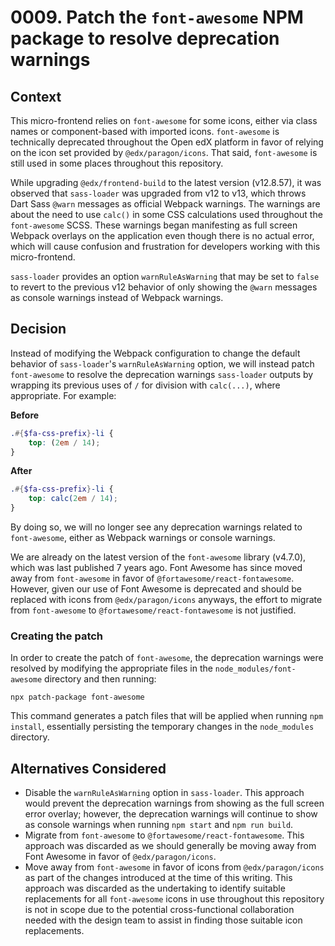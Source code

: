 # 0009. Patch the `font-awesome` NPM package to resolve deprecation warnings

## Context

This micro-frontend relies on `font-awesome` for some icons, either via class names or component-based with imported icons. `font-awesome` is technically deprecated throughout the Open edX platform in favor of relying on the icon set
provided by `@edx/paragon/icons`. That said, `font-awesome` is still used in some places throughout this repository.

While upgrading `@edx/frontend-build` to the latest version (v12.8.57), it was observed that `sass-loader` was upgraded from v12 to v13, which throws Dart Sass `@warn` messages as official Webpack warnings. The warnings are about the need to use `calc()` in some CSS calculations used throughout the `font-awesome` SCSS. These warnings began manifesting as full screen Webpack overlays on the application even though there is no actual error, which will cause confusion and frustration for developers working with this micro-frontend.

`sass-loader` provides an option `warnRuleAsWarning` that may be set to `false` to revert to the previous v12 behavior of only showing the `@warn` messages as console warnings instead of Webpack warnings.

## Decision

Instead of modifying the Webpack configuration to change the default behavior of `sass-loader`'s `warnRuleAsWarning` option, we will instead patch `font-awesome` to resolve the deprecation warnings `sass-loader` outputs by wrapping its previous uses of `/` for division with `calc(...)`, where appropriate. For example:

**Before**

```scss
.#{$fa-css-prefix}-li {
    top: (2em / 14);
}
```

**After**

```scss
.#{$fa-css-prefix}-li {
    top: calc(2em / 14);
}
```

By doing so, we will no longer see any deprecation warnings related to `font-awesome`, either as Webpack warnings or console warnings.

We are already on the latest version of the `font-awesome` library (v4.7.0), which was last published 7 years ago. Font Awesome has since moved away from `font-awesome` in favor of `@fortawesome/react-fontawesome`. However, given our use of Font Awesome is deprecated and should be replaced with icons from `@edx/paragon/icons` anyways, the effort to migrate from `font-awesome` to `@fortawesome/react-fontawesome` is not justified.

### Creating the patch

In order to create the patch of `font-awesome`, the deprecation warnings were resolved by modifying the appropriate files in the `node_modules/font-awesome` directory and then running:

```shell
npx patch-package font-awesome
```

This command generates a patch files that will be applied when running `npm install`, essentially persisting the temporary changes in the `node_modules` directory.

## Alternatives Considered

* Disable the `warnRuleAsWarning` option in `sass-loader`. This approach would prevent the deprecation warnings from showing as the full screen error overlay; however, the deprecation warnings will continue to show as console warnings when running `npm start` and `npm run build`.
* Migrate from `font-awesome` to `@fortawesome/react-fontawesome`. This approach was discarded as we should generally be moving away from Font Awesome in favor of `@edx/paragon/icons`.
* Move away from `font-awesome` in favor of icons from `@edx/paragon/icons` as part of the changes introduced at the time of this writing. This approach was discarded as the undertaking to identify suitable replacements for all `font-awesome` icons in use throughout this repository is not in scope due to the potential cross-functional collaboration needed with the design team to assist in finding those suitable icon replacements.
